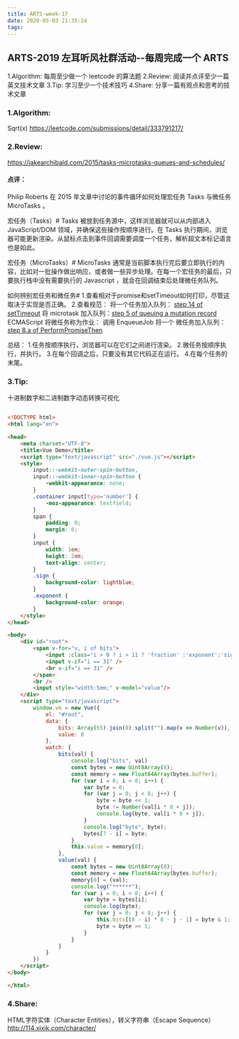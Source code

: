 ```yaml
---
title: ARTS-week-17
date: 2020-05-03 21:35:24
tags:
---
```


## ARTS-2019 左耳听风社群活动--每周完成一个 ARTS
1.Algorithm: 每周至少做一个 leetcode 的算法题
2.Review: 阅读并点评至少一篇英文技术文章
3.Tip: 学习至少一个技术技巧
4.Share: 分享一篇有观点和思考的技术文章

### 1.Algorithm:

Sqrt(x) https://leetcode.com/submissions/detail/333791217/

### 2.Review:

https://jakearchibald.com/2015/tasks-microtasks-queues-and-schedules/

#### 点评：

Philip Roberts 在 2015 年文章中讨论的事件循环如何处理宏任务 Tasks 与微任务 MicroTasks 。

宏任务（Tasks）#
Tasks 被放到任务源中，这样浏览器就可以从内部进入 JavaScript/DOM 领域，并确保这些操作按顺序进行。在 Tasks 执行期间，浏览器可能更新渲染。从鼠标点击到事件回调需要调度一个任务，解析超文本标记语言也是如此。

宏任务（MicroTasks）#
MicroTasks 通常是当前脚本执行完后要立即执行的内容，比如对一批操作做出响应，或者做一些异步处理。在每一个宏任务的最后，只要执行栈中没有需要执行的 Javascript ，就会在回调结束后处理微任务队列。

如何辨别宏任务和微任务#
1.查看相对于promise和setTimeout如何打印，尽管这取决于实现是否正确。
2.查看规范： 
将一个任务加入队列： [step 14 of setTimeout](https://link.zhihu.com/?target=https%3A//html.spec.whatwg.org/multipage/webappapis.html%23timer-initialisation-steps)
将 microtask 加入队列：[step 5 of queuing a mutation record](https://link.zhihu.com/?target=https%3A//dom.spec.whatwg.org/%23queue-a-mutation-record)
ECMAScript 将微任务称为作业： 调用 EnqueueJob 将一个 微任务加入队列：[step 8.a of PerformPromiseThen](https://link.zhihu.com/?target=http%3A//www.ecma-international.org/ecma-262/6.0/%23sec-performpromisethen)

总结：
1.任务按顺序执行，浏览器可以在它们之间进行渲染。
2.微任务按顺序执行，并执行。
3.在每个回调之后，只要没有其它代码正在运行。
4.在每个任务的末尾。

### 3.Tip:

十进制数字和二进制数字动态转换可视化

``` html

<!DOCTYPE html>
<html lang="en">

<head>
	<meta charset="UTF-8">
	<title>Vue Demo</title>
	<script type="text/javascript" src="./vue.js"></script>
	<style>
		input::-webkit-outer-spin-button,
		input::-webkit-inner-spin-button {
			-webkit-appearance: none;
		}
		.container input[type='number'] {
			-moz-appearance: textfield;
		}
		span {
			padding: 0;
			margin: 0;
		}
		input {
			width: 1em;
			height: 2em;
			text-align: center;
		}
		.sign {
			background-color: lightblue;
		}
		.exponent {
			background-color: orange;
		}
	</style>
</head>

<body>
	<div id="root">
	  	<span v-for="v, i of bits">
	    	<input :class="i > 0 ? i > 11 ? 'fraction' :'exponent':'sign' "  type="number" min=0 max=1 v-model="bits[i]"/>
	    	<input v-if="i == 31" />
	    	<br v-if="i == 31" />
	  	</span>
	  	<br />
	  	<input style="width:5em;" v-model="value"/>
  	</div>
	<script type="text/javascript">
		window.vm = new Vue({
			el: "#root",
			data: {
				bits: Array(65).join(0).split("").map(v => Number(v)),
				value: 0
			},
			watch: {
				bits(val) {
					console.log("bits", val)
					const bytes = new Uint8Array(8);
					const memory = new Float64Array(bytes.buffer);
					for (var i = 0; i < 8; i++) {
						var byte = 0;
						for (var j = 0; j < 8; j++) {
							byte = byte << 1;
							byte != Number(val[i * 8 + j]);
							console.log(byte, val[i * 8 + j]);
						}
						console.log("byte", byte);
						bytes[7 - i] = byte;
					}
					this.value = memory[0];
				},
				value(val) {
					const bytes = new Uint8Array(8);
					const memory = new Float64Array(bytes.buffer);
					memory[0] = (val);
					console.log("******");
					for (var i = 0; i < 8; i++) {
						var byte = bytes[i];
						console.log(byte);
						for (var j = 0; j < 8; j++) {
							this.bits[(8 - i) * 8 - j - 1] = byte & 1;
							byte = byte >> 1;
						}
					}
				}
			}
		})
	</script>
</body>

</html>

```

### 4.Share:

HTML字符实体（Character Entities），转义字符串（Escape Sequence）
http://114.xixik.com/character/
